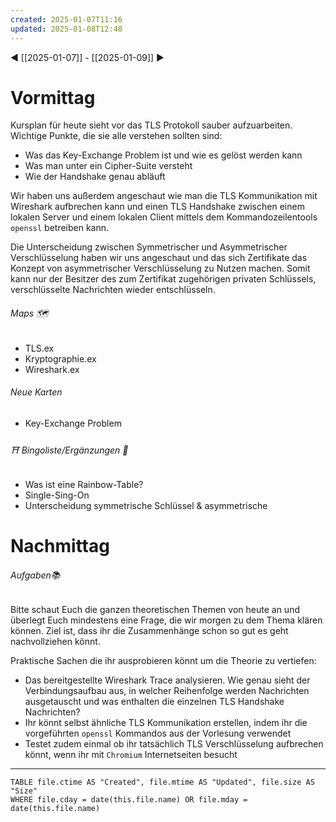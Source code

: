 ```yaml
---
created: 2025-01-07T11:16
updated: 2025-01-08T12:48
---
```

◀ [[2025-01-07]] - [[2025-01-09]] ▶
# Vormittag
Kursplan für heute sieht vor das TLS Protokoll sauber aufzuarbeiten. Wichtige Punkte, die sie alle verstehen sollten sind:
* Was das Key-Exchange Problem ist und wie es gelöst werden kann
* Was man unter ein Cipher-Suite versteht
* Wie der Handshake genau abläuft

Wir haben uns außerdem angeschaut wie man die TLS Kommunikation mit Wireshark aufbrechen kann und einen TLS Handshake zwischen einem lokalen Server und einem lokalen Client mittels dem Kommandozeilentools `openssl` betreiben kann.

Die Unterscheidung zwischen Symmetrischer und Asymmetrischer Verschlüsselung haben wir uns angeschaut und das sich Zertifikate das Konzept von asymmetrischer Verschlüsselung zu Nutzen machen. Somit kann nur der Besitzer des zum Zertifikat zugehörigen privaten Schlüssels, verschlüsselte Nachrichten wieder entschlüsseln.
###### Maps 🗺
* TLS.ex
* Kryptographie.ex
* Wireshark.ex
###### Neue Karten
* Key-Exchange Problem
###### ⛩ Bingoliste/Ergänzungen 🐾
* Was ist eine Rainbow-Table?
* Single-Sing-On
* Unterscheidung symmetrische Schlüssel & asymmetrische
# Nachmittag
###### Aufgaben📚
Bitte schaut Euch die ganzen theoretischen Themen von heute an und überlegt Euch mindestens eine Frage, die wir morgen zu dem Thema klären können.
Ziel ist, dass ihr die Zusammenhänge schon so gut es geht nachvollziehen könnt.

Praktische Sachen die ihr ausprobieren könnt um die Theorie zu vertiefen:
* Das bereitgestellte Wireshark Trace analysieren. Wie genau sieht der Verbindungsaufbau aus, in welcher Reihenfolge werden Nachrichten ausgetauscht und was enthalten die einzelnen TLS Handshake Nachrichten?
* Ihr könnt selbst ähnliche TLS Kommunikation erstellen, indem ihr die vorgeführten `openssl` Kommandos aus der Vorlesung verwendet
* Testet zudem einmal ob ihr tatsächlich TLS Verschlüsselung aufbrechen könnt, wenn ihr mit `Chromium` Internetseiten besucht

---
```dataview
TABLE file.ctime AS "Created", file.mtime AS "Updated", file.size AS "Size" 
WHERE file.cday = date(this.file.name) OR file.mday = date(this.file.name) 
```
